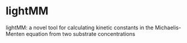 # lightMM
lightMM: a novel tool for calculating kinetic constants in the Michaelis-Menten equation from two substrate concentrations
